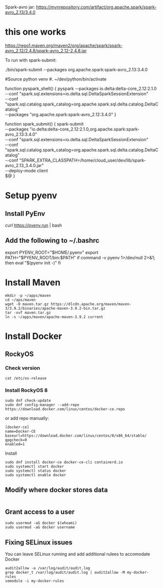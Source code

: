 
Spark-avro jar:
https://mvnrepository.com/artifact/org.apache.spark/spark-avro_2.13/3.4.0

# this one works
https://repo1.maven.org/maven2/org/apache/spark/spark-avro_2.12/2.4.8/spark-avro_2.12-2.4.8.jar

To run with spark-submit:

./bin/spark-submit --packages org.apache.spark:spark-avro_2.13:3.4.0



#Source python venv
#. ~/dev/python/bin/activate


function pyspark_shell() {
  pyspark --packages io.delta:delta-core_2.12:2.1.0 \
  --conf "spark.sql.extensions=io.delta.sql.DeltaSparkSessionExtension" \
  --conf "spark.sql.catalog.spark_catalog=org.apache.spark.sql.delta.catalog.DeltaCatalog" \
  --packages "org.apache.spark:spark-avro_2.12:3.4.0"
}

function spark_submit() {
  spark-submit \
        --packages "io.delta:delta-core_2.12:2.1.0,org.apache.spark:spark-avro_2.13:3.4.0" \
        --conf "spark.sql.extensions=io.delta.sql.DeltaSparkSessionExtension" \
        --conf "spark.sql.catalog.spark_catalog=org.apache.spark.sql.delta.catalog.DeltaCatalog" \
        --conf "SPARK_EXTRA_CLASSPATH=/home/cloud_user/dev/lib/spark-avro_2.13_3.4.0.jar" \
        --deploy-mode client \
        $@
}

# Setup pyenv

## Install PyEnv
curl https://pyenv.run | bash

## Add the following to ~/.bashrc
export PYENV_ROOT="$HOME/.pyenv"
export PATH="$PYENV_ROOT/bin:$PATH"
if command -v pyenv 1>/dev/null 2>&1; then
 eval "$(pyenv init -)"
fi

# Install Maven
```
mkdir -p ~/apps/maven
cd ~/aps/maven
wget -O maven.tar.gz https://dlcdn.apache.org/maven/maven-3/3.9.2/binaries/apache-maven-3.9.2-bin.tar.gz
tar -xvf maven.tar.gz
ln -s ~/apps/maven/apache-maven-3.9.2 current
```

# Install Docker

## RockyOS
### Check version
```
cat /etc/os-release
```

### Install RockyOS 8
```
sudo dnf check-update
sudo dnf config-manager --add-repo https://download.docker.com/linux/centos/docker-ce.repo
```
or add repo manually:
```
[docker-ce]
name=Docker-CE
baseurl=https://download.docker.com/linux/centos/8/x86_64/stable/
gpgcheck=0
enabled=1
```
Install
```
sudo dnf install docker-ce docker-ce-cli containerd.io
sudo systemctl start docker
sudo systemctl status docker
sudo systemctl enable docker
```

## Modify where docker stores data
```

```

## Grant access to a user
```
sudo usermod -aG docker $(whoami)
sudo usermod -aG docker username
```

## Fixing SELinux issues
You can leave SELinux running and add additional rulees to accomodate Docker
```
audit2allow -a /var/log/audit/audit.log
grep docker_t /var/log/audit/audit.log | audit2allow -M my-docker-rules
semodule -i my-docker-rules
```
